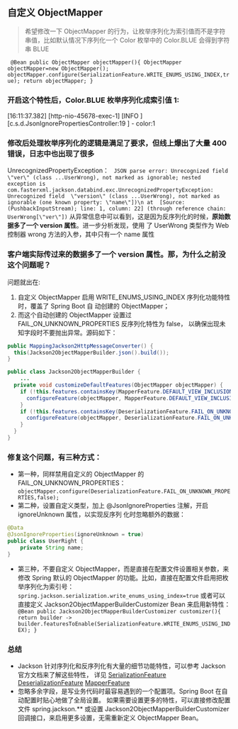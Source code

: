 ## 自定义 ObjectMapper
>希望修改一下 ObjectMapper 的行为，让枚举序列化为索引值而不是字符串值，比如默认情况下序列化一个
> Color 枚举中的 Color.BLUE 会得到字符串 BLUE

`
@Bean
public ObjectMapper objectMapper(){
    ObjectMapper objectMapper=new ObjectMapper();
    objectMapper.configure(SerializationFeature.WRITE_ENUMS_USING_INDEX,true);
    return objectMapper;
}`

### 开启这个特性后，Color.BLUE 枚举序列化成索引值 1:
[16:11:37.382] [http-nio-45678-exec-1] [INFO ] [c.s.d.JsonIgnorePropertiesController:19 ] - color:1

### 修改后处理枚举序列化的逻辑是满足了要求，但线上爆出了大量 400 错误，日志中也出现了很多 
UnrecognizedPropertyException：
`
JSON parse error: Unrecognized field \"ver\" (class ...UserWrong), not marked as ignorable; nested 
exception is com.fasterxml.jackson.databind.exc.UnrecognizedPropertyException: Unrecognized field 
\"version\" (class ...UserWrong), not marked as ignorable (one known property: \"name\"])\n at 
[Source: (PushbackInputStream); line: 1, column: 22] (through reference chain: UserWrong[\"ver\"])`
从异常信息中可以看到，这是因为反序列化的时候，**原始数据多了一个 version 属性**。进一步分析发现，使用
了 UserWrong 类型作为 Web 控制器 wrong 方法的入参，其中只有一个 name 属性

### 客户端实际传过来的数据多了一个 version 属性。那，为什么之前没这个问题呢？
问题就出在:
1. 自定义 ObjectMapper 启用 WRITE_ENUMS_USING_INDEX 序列化功能特性时，覆盖了 Spring Boot 自
动创建的 ObjectMapper；
2. 而这个自动创建的 ObjectMapper 设置过 FAIL_ON_UNKNOWN_PROPERTIES 反序列化特性为 false，
以确保出现未知字段时不要抛出异常。源码如下：

```java
public MappingJackson2HttpMessageConverter() {
  this(Jackson2ObjectMapperBuilder.json().build());
}

public class Jackson2ObjectMapperBuilder {
    ...
  private void customizeDefaultFeatures(ObjectMapper objectMapper) {
    if (!this.features.containsKey(MapperFeature.DEFAULT_VIEW_INCLUSION)) {
      configureFeature(objectMapper, MapperFeature.DEFAULT_VIEW_INCLUSION, false);
    }
    if (!this.features.containsKey(DeserializationFeature.FAIL_ON_UNKNOWN_PROPERTIES)) {
      configureFeature(objectMapper, DeserializationFeature.FAIL_ON_UNKNOWN_PROPERTIES, false);
    }
  }
}
```

### 修复这个问题，有三种方式：
- 第一种，同样禁用自定义的 ObjectMapper 的 FAIL_ON_UNKNOWN_PROPERTIES：
`objectMapper.configure(DeserializationFeature.FAIL_ON_UNKNOWN_PROPERTIES,false);`
- 第二种，设置自定义类型，加上 @JsonIgnoreProperties 注解，开启 ignoreUnknown 属性，以实现反序列
化时忽略额外的数据：
```java
@Data
@JsonIgnoreProperties(ignoreUnknown = true)
public class UserRight {
    private String name;
}
```
- 第三种，不要自定义 ObjectMapper，而是直接在配置文件设置相关参数，来修改 Spring 默认的 
ObjectMapper 的功能。比如，直接在配置文件启用把枚举序列化为索引号：
`spring.jackson.serialization.write_enums_using_index=true`
或者可以直接定义 Jackson2ObjectMapperBuilderCustomizer Bean 来启用新特性：
`
@Bean
public Jackson2ObjectMapperBuilderCustomizer customizer(){
    return builder -> builder.featuresToEnable(SerializationFeature.WRITE_ENUMS_USING_INDEX);
}`

### 总结
- Jackson 针对序列化和反序列化有大量的细节功能特性，可以参考 Jackson 官方文档来了解这些特性，
详见
[SerializationFeature](https://fasterxml.github.io/jackson-databind/javadoc/2.10/com/fasterxml/jackson/databind/SerializationFeature.html)
[DeserializationFeature](https://fasterxml.github.io/jackson-databind/javadoc/2.10/com/fasterxml/jackson/databind/DeserializationFeature.html)
[MapperFeature](https://fasterxml.github.io/jackson-databind/javadoc/2.10/com/fasterxml/jackson/databind/MapperFeature.html)
- 忽略多余字段，是写业务代码时最容易遇到的一个配置项。Spring Boot 在自动配置时贴心地做了全局设置。
如果需要设置更多的特性，可以直接修改配置文件 spring.jackson.** 或设置 Jackson2ObjectMapperBuilderCustomizer 
回调接口，来启用更多设置，无需重新定义 ObjectMapper Bean。














